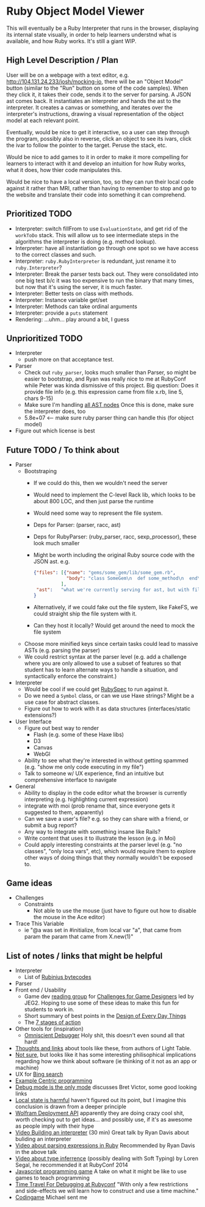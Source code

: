 Ruby Object Model Viewer
========================

This will eventually be a Ruby Interpreter that runs in the browser,
displaying its internal state visually, in order to help learners
understnd what is available, and how Ruby works.
It's still a giant WIP.


High Level Description / Plan
-----------------------------

User will be on a webpage with a text editor, e.g. http://104.131.24.233/josh/mocking-io,
there will be an "Object Model" button (similar to the "Run" button on some of the code samples).
When they click it, it takes their code, sends it to the server for parsing.
A JSON ast comes back. It instantiates an interpreter and hands the ast to the interpreter.
It creates a canvas or something, and iterates over the interpreter's instructions,
drawing a visual representation of the object model at each relevant point.

Eventually, would be nice to get it interactive, so a user can step through the program,
possibly also in reverse, click an object to see its ivars, click the ivar to follow
the pointer to the target. Peruse the stack, etc.

Would be nice to add games to it in order to make it more compelling for learners to
interact with it and develop an intuition for how Ruby works, what it does, how thier
code manipulates this.

Would be nice to have a local version, too, so they can run their local code against it rather than MRI,
rather than having to remember to stop and go to the website and translate their code
into something it can comprehend.


Prioritized TODO
----------------

* Interpreter: switch fillFrom to use `EvaluationState`, and get rid of the `workToDo` stack.
  This will allow us to see intermediate steps in the algorithms the interpreter is doing (e.g. method lookup).
* Interpreter: have all instantiation go through one spot so we have access to the correct classes and such.
* Interpreter: `ruby.RubyInterpreter` is redundant, just rename it to `ruby.Interpreter`?
* Interpreter: Break the parser tests back out. They were consolidated into one big test b/c it was too expensive to run the binary that many times, but now that it's using the server, it is much faster.
* Interpreter: Better tests on class with methods.
* Interpreter: Instance variable get/set
* Interpreter: Methods can take ordinal arguments
* Interpreter: provide a `puts` statement
* Rendering: ...uhm... play around a bit, I guess

Unprioritized TODO
------------------

* Interpreter
  * push more on that acceptance test.
* Parser
  * Check out `ruby_parser`, looks much smaller than Parser, so might be easier to bootstrap,
    and Ryan was really nice to me at RubyConf while Peter was kinda dismissive of this project.
    Big question: Does it provide file info (e.g. this expression came from file x.rb, line 5, chars 9-15)
  * Make sure I'm handling [all AST nodes](https://github.com/whitequark/parser/blob/master/doc/AST_FORMAT.md)
    Once this is done, make sure the interpreter does, too
  * 5.8e+07 <-- make sure ruby parser thing can handle this (for object model)
* Figure out which license is best



Future TODO / To think about
----------------------------

* Parser
  * Bootstraping
    * If we could do this, then we wouldn't need the server
    * Would need to implement the C-level Rack lib, which looks to be about 800 LOC, and then just parse the runtime
    * Would need some way to represent the file system.
    * Deps for Parser: (parser, racc, ast)
    * Deps for RubyParser: (ruby_parser, racc, sexp_processor), these look much smaller
    * Might be worth including the original Ruby source code with the JSON ast. e.g.

      ```json
      {"files": [{"name": "gems/some_gem/lib/some_gem.rb",
                  "body": "class SomeGem\n  def some_method\n  end\nend"}
                ],
       "ast":   "what we're currently serving for ast, but with file info that references the provided files"
      }
      ```
    * Alternatively, if we could fake out the file system, like FakeFS, we could straight ship the file system with it.
    * Can they host it locally? Would get around the need to mock the file system
  * Choose more minified keys since certain tasks could lead to massive ASTs (e.g. parsing the parser)
  * We could restrict syntax at the parser level (e.g. add a challenge where you are only allowed to use a subset of features
    so that student has to learn alternate ways to handle a situation, and syntactically enforce the constraint.)
* Interpreter
  * Would be cool if we could get [RubySpec](https://github.com/rubyspec/rubyspec) to run against it.
  * Do we need a `Symbol` class, or can we use Haxe strings? Might be a use case for abstract classes.
  * Figure out how to work with it as data structures (interfaces/static extensions?)
* User Interface
  * Figure out best way to render
    * Flash (e.g. some of these Haxe libs)
    * D3
    * Canvas
    * WebGl
  * Ability to see what they're interested in without getting spammed (e.g. "show me only code executing in my file")
  * Talk to someone w/ UX experience, find an intuitive but comprehensive interface to navigate
* General
  * Ability to display in the code editor what the browser is currently interpreting (e.g. highlighting current expression)
  * integrate with moi (prob rename that, since everyone gets it suggested to them, apparently)
  * Can we save a user's file? e.g. so they can share with a friend, or submit a bug report?
  * Any way to integrate with something insane like Rails?
  * Write content that uses it to illustrate the lesson (e.g. in Moi)
  * Could apply interesting constraints at the parser level (e.g. "no classes", "only loca vars", etc),
    which would require them to explore other ways of doing things that they normally wouldn't be exposed to.

Game ideas
----------

* Challenges
  * Constraints
    * Not able to use the mouse (just have to figure out how to disable the mouse in the Ace editor)
* Trace This Variable
  * ie "@a was set in #initialize, from local var "a", that came from param the param that came from X.new(1)"


List of notes / links that might be helpful
-------------------------------------------
* Interpreter
  * List of [Rubinius bytecodes](http://rubini.us/doc/en/virtual-machine/instructions/)
* Parser
* Front end / Usability
  * Game dev [reading group](https://groups.google.com/forum/#!topic/game-maker-study-group/TwGr9AQ_eQk) for [Challenges for Game Designers](http://www.amazon.com/dp/158450580X)
    led by JEG2. Hoping to use some of these ideas to make this fun for students to work in.
  * Short summary of best points in the [Design of Every Day Things](http://drhaswell.com/index.php/2012/08/book-review-the-design-of-everyday-things/)
  * The [7 stages of action](https://en.wikipedia.org/wiki/Seven_stages_of_action)
* Other tools for (inspiration)
  * [Omniscient Debugger](http://www.lambdacs.com/debugger/) Holy shit, this doesn't even sound all that hard!
* [Thoughts and links](http://lighttable.com/2014/05/16/pain-we-forgot/) about tools like these, from authors of Light Table.
* [Not sure](http://pchiusano.blogspot.com/2013/05/the-future-of-software-end-of-apps-and.html),
  but looks like it has some interesting philisophical implications regarding how we think about software (ie thinking of it not as an app or machine)
* UX for [Bing search](http://blogs.msdn.com/b/visualstudio/archive/2014/02/17/introducing-bing-code-search-for-c.aspx)
* [Example Centric programming](http://www.subtext-lang.org/OOPSLA04.pdf)
* [Debug mode is the only mode](http://gbracha.blogspot.com/2012/11/debug-mode-is-only-mode.html) discusses Bret Victor, some good looking links
* [Local state is harmful](http://scattered-thoughts.net/blog/2014/02/17/local-state-is-harmful/) haven't figured out its point, but I imagine this conclusion is  drawn from a deeper principle
* [Wolfram Deployment API](https://www.wolfram.com/universal-deployment-system/) apparently they are doing crazy cool shit, worth checking out to get ideas... and possibly use, if it's as awesome as people imply with their hype
* [Video Building an interpreter](http://www.confreaks.com/videos/2685-gogaruco2013-let-s-write-an-interpreter) (30 min) Great talk by Ryan Davis about buliding an interpreter
* [Video about parsing expressions in Ruby](http://confreaks.com/videos/582) Recommended by Ryan Davis in the above talk
* [Video about type inferrence](https://www.youtube.com/watch?v=AHAONhPchKA) (possibly dealing with Soft Typing) by Loren Segal, he recommended it at RubyConf 2014
* [Javascript programming game](http://alexnisnevich.github.io/untrusted/) A take on what it might be like to use games to teach programming
* [Time Travel For Debugging at Rubyconf](http://confreaks.com/videos/4818-RubyConf2014-a-partial-multiverse-model-of-time-travel-for-debugging) "With only a few restrictions and side-effects we will learn how to construct and use a time machine."
* [Codingame](http://www.codingame.com/ide/754417c54da4822e560181e9ab49be8d02ca97) Michael sent me
